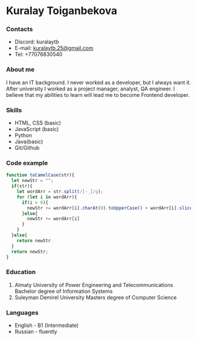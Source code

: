 # Kuralay Toiganbekova 
### Contacts 
 * Discord: kuralaytb
 * E-mail: kuralaytb.25@gmail.com
 * Tel: +77076830540
### About me 
I have an IT background. I never worked as a developer, but I always want it. After university I worked as a project manager, analyst, QA engineer. I believe that my abilities to learn will lead me to become Frontend developer. 
### Skills
 * HTML, CSS (basic) 
 * JavaScript (basic)
 * Python 
 * Java(basic)
 * Git/Github
### Code example
```javascript
function toCamelCase(str){
  let newStr = "";
  if(str){
    let wordArr = str.split(/[-_]/g);
    for (let i in wordArr){
      if(i > 0){
        newStr += wordArr[i].charAt(0).toUpperCase() + wordArr[i].slice(1);
      }else{
        newStr += wordArr[i]
      }
    }
  }else{
    return newStr
  }
  return newStr;
}
```
### Education
1. Almaty University of Power Engineering and Telecommunications
Bachelor degree of Information Systems
2. Suleyman Demirel University
Masters degree of Computer Science 
### Languages
 * English - B1 (Intermediate)
 * Russian - fluently
